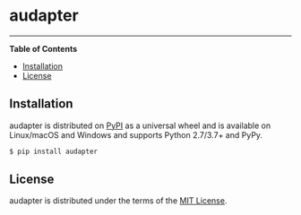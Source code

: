 # audapter

-----

**Table of Contents**

* [Installation](#installation)
* [License](#license)

## Installation

audapter is distributed on [PyPI](https://pypi.org) as a universal
wheel and is available on Linux/macOS and Windows and supports
Python 2.7/3.7+ and PyPy.

```bash
$ pip install audapter
```

## License

audapter is distributed under the terms of the
[MIT License](https://choosealicense.com/licenses/mit).
